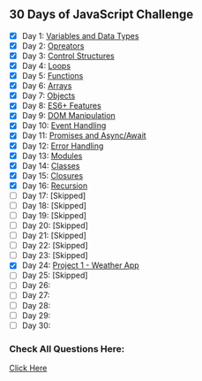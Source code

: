 ## 30 Days of JavaScript Challenge

- [x] Day 1: [Variables and Data Types](https://github.com/ad1tyayadav/30-days-javascript-challenge/tree/main/1%20-%20Variables%20%26%20Data%20Type)
- [x] Day 2: [Opreators](https://github.com/ad1tyayadav/30-days-javascript-challenge/tree/main/2%20-%20Opreators) 
- [x] Day 3: [Control Structures](https://github.com/ad1tyayadav/30-days-javascript-challenge/tree/main/3%20-%20Control%20Structures)
- [x] Day 4: [Loops](https://github.com/ad1tyayadav/30-days-javascript-challenge/tree/main/4%20-%20Loops)
- [x] Day 5: [Functions](https://github.com/ad1tyayadav/30-days-javascript-challenge/tree/main/5%20-%20Functions)
- [x] Day 6: [Arrays](https://github.com/ad1tyayadav/30-days-javascript-challenge/tree/main/6%20-%20Arrays)
- [x] Day 7: [Objects](https://github.com/ad1tyayadav/30-days-javascript-challenge/tree/main/7%20-%20Objects)
- [x] Day 8: [ES6+ Features](https://github.com/ad1tyayadav/30-days-javascript-challenge/tree/main/8%20-%20ES6%2B%20Features)
- [x] Day 9: [DOM Manipulation](https://github.com/ad1tyayadav/30-days-javascript-challenge/tree/main/9%20-%20DOM%20Manipulation)
- [x] Day 10: [Event Handling](https://github.com/ad1tyayadav/30-days-javascript-challenge/tree/main/10%20-%20Event%20Handling)
- [x] Day 11: [Promises and Async/Await](https://github.com/ad1tyayadav/30-days-javascript-challenge/tree/main/11%20-%20Promises%20and%20Async%20Await)
- [x] Day 12: [Error Handling](https://github.com/ad1tyayadav/30-days-javascript-challenge/tree/main/12%20-%20Error%20Handling)
- [x] Day 13: [Modules](https://github.com/ad1tyayadav/30-days-javascript-challenge/tree/main/13%20-%20Modules)
- [x] Day 14: [Classes](https://github.com/ad1tyayadav/30-days-javascript-challenge/tree/main/14%20-%20Classes)
- [x] Day 15: [Closures](https://github.com/ad1tyayadav/30-days-javascript-challenge/tree/main/15%20-%20Closures)
- [x] Day 16: [Recursion](https://github.com/ad1tyayadav/30-days-javascript-challenge/tree/main/16%20-%20Recursion)
- [ ] Day 17: [Skipped]
- [ ] Day 18: [Skipped]
- [ ] Day 19: [Skipped]
- [ ] Day 20: [Skipped]
- [ ] Day 21: [Skipped]
- [ ] Day 22: [Skipped]
- [ ] Day 23: [Skipped]
- [x] Day 24: [Project 1 - Weather App](https://github.com/ad1tyayadav/30-days-javascript-challenge/tree/main/24%20-%20Project%201%20-Weather%20App)
- [ ] Day 25: [Skipped]
- [ ] Day 26:
- [ ] Day 27:
- [ ] Day 28:
- [ ] Day 29:
- [ ] Day 30:

### Check All Questions Here:
[Click Here](https://30-days-of-js-challenge.vercel.app/)
